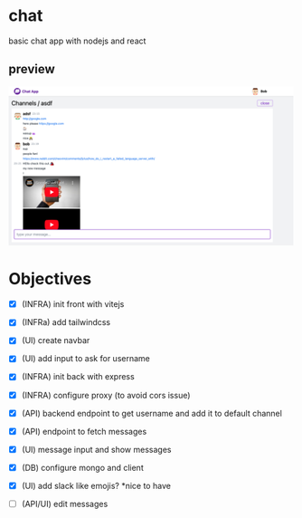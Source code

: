 # chat
basic chat app with nodejs and react

## preview

![app-screenshot](https://github.com/g3org3/chat/blob/main/app-screenshot.png?raw=true)

# Objectives

- [x] (INFRA) init front with vitejs
- [x] (INFRa) add tailwindcss
- [x] (UI) create navbar
- [x] (UI) add input to ask for username
- [x] (INFRA) init back with express
- [x] (INFRA) configure proxy (to avoid cors issue)
- [x] (API) backend endpoint to get username and add it to default channel
- [x] (API) endpoint to fetch messages
- [x] (UI) message input and show messages
- [x] (DB) configure mongo and client
- [x] (UI) add slack like emojis? *nice to have
- [ ] (API/UI) edit messages

